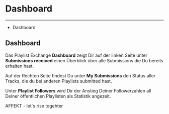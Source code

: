 # Dashboard

---

- Dashboard

## Dashboard

Das Playlist Exchange **Dashboard** zeigt Dir auf der linken Seite unter **Submissions received** einen Überblick über alle Submissions
die Du bereits erhalten hast.

Auf der Rechten Seite findest Du unter **My Submissions** den Status aller Tracks, die du bei anderen Playlists submitted hast.

Unter **Playlist Followers** wird Dir der Anstieg Deiner Followerzahlen all Deiner öffentlichen Playlisten als Statistik angezeit.


AFFEKT - let´s rise togehter

